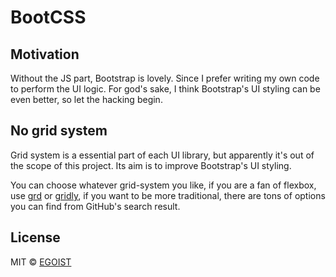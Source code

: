 # BootCSS

## Motivation

Without the JS part, Bootstrap is lovely. Since I prefer writing my own code to perform the UI logic. For god's sake, I think Bootstrap's UI styling can be even better, so let the hacking begin.

## No grid system

Grid system is a essential part of each UI library, but apparently it's out of the scope of this project. Its aim is to improve Bootstrap's UI styling.

You can choose whatever grid-system you like, if you are a fan of flexbox, use [grd](https://github.com/1000ch/grd) or [gridly](https://github.com/IonicaBizau/gridly), if you want to be more traditional, there are tons of options you can find from GitHub's search result.

## License

MIT &copy; [EGOIST](https://github.com/egoist)
